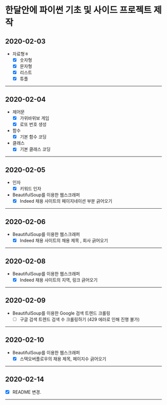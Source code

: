 # 한달안에 파이썬 기초 및 사이드 프로젝트 제작

## **2020-02-03**

- 자료형ㅎ
  - [x] 숫자형
  - [x] 문자형
  - [x] 리스트
  - [x] 튜플

---

## **2020-02-04**

- 제어문
  - [x] 가위바위보 게임
  - [x] 로또 번호 생성
- 함수
  - [x] 기본 함수 코딩
- 클래스
  - [x] 기본 클래스 코딩

---

## **2020-02-05**

- 인자
  - [x] 키워드 인자
- BeautifulSoup를 이용한 웹스크래퍼
  - [x] Indeed 채용 사이트의 페이지네이션 부분 긁어오기

---

## **2020-02-06**

- BeautifulSoup를 이용한 웹스크래퍼
  - [x] Indeed 채용 사이트의 채용 제목 , 회사 긁어오기

---

## **2020-02-08**

- BeautifulSoup를 이용한 웹스크래퍼
  - [x] Indeed 채용 사이트의 지역, 링크 긁어오기

---

## **2020-02-09**

- BeautifulSoup를 이용한 Google 검색 트렌드 크롤링
  - [ ] 구글 검색 트렌드 검색 수 크롤링하기 (429 에러로 인해 진행 불가)

---

## **2020-02-10**

- BeautifulSoup를 이용한 웹스크래퍼
  - [x] 스택오버플로우의 채용 제목, 페이지수 긁어오기

---

## **2020-02-14**

- [x] README 변경.

---

